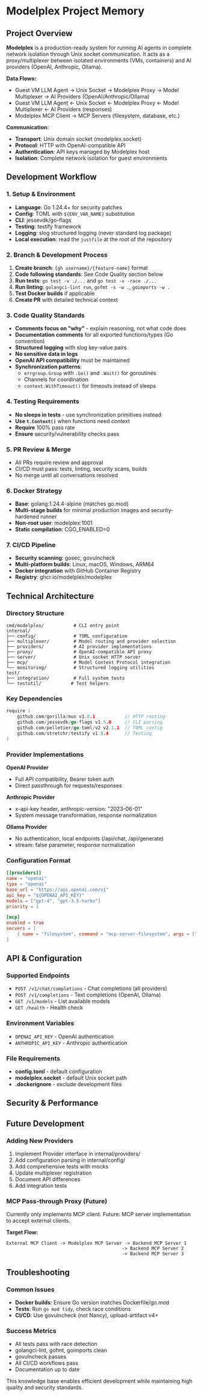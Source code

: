 # Modelplex Project Memory

## Project Overview
**Modelplex** is a production-ready system for running AI agents in complete network isolation through Unix socket communication. It acts as a proxy/multiplexer between isolated environments (VMs, containers) and AI providers (OpenAI, Anthropic, Ollama).

**Data Flows:**
- Guest VM LLM Agent → Unix Socket → Modelplex Proxy → Model Multiplexer → AI Providers (OpenAI/Anthropic/Ollama)
- Guest VM LLM Agent ← Unix Socket ← Modelplex Proxy ← Model Multiplexer ← AI Providers (responses)
- Modelplex MCP Client → MCP Servers (filesystem, database, etc.)

**Communication:**
- **Transport**: Unix domain socket (modelplex.socket)
- **Protocol**: HTTP with OpenAI-compatible API
- **Authentication**: API keys managed by Modelplex host
- **Isolation**: Complete network isolation for guest environments

## Development Workflow

### 1. Setup & Environment
- **Language**: Go 1.24.4+ for security patches
- **Config**: TOML with `${ENV_VAR_NAME}` substitution
- **CLI**: jessevdk/go-flags
- **Testing**: testify framework
- **Logging**: slog structured logging (never standard log package)
- **Local execution**: read the `justfile` at the root of the repository

### 2. Branch & Development Process
1. **Create branch**: `{gh username}/{feature-name}` format
2. **Code following standards**: See Code Quality section below
3. **Run tests**: `go test -v ./...` and `go test -v -race ./...`
4. **Run linting**: `golangci-lint run`, `gofmt -s -w .`, `goimports -w .`
5. **Test Docker builds** if applicable
6. **Create PR** with detailed technical context

### 3. Code Quality Standards
- **Comments focus on "why"** - explain reasoning, not what code does
- **Documentation comments** for all exported functions/types (Go convention)
- **Structured logging** with slog key-value pairs
- **No sensitive data in logs**
- **OpenAI API compatibility** must be maintained
- **Synchronization patterns**:
  - `errgroup.Group` with `.Go()` and `.Wait()` for goroutines
  - Channels for coordination
  - `context.WithTimeout()` for timeouts instead of sleeps

### 4. Testing Requirements
- **No sleeps in tests** - use synchronization primitives instead
- **Use `t.Context()`** when functions need context
- **Require** 100% pass rate
- **Ensure** security/vulnerability checks pass

### 5. PR Review & Merge
- All PRs require review and approval
- CI/CD must pass: tests, linting, security scans, builds
- No merge until all conversations resolved

### 6. Docker Strategy
- **Base**: golang:1.24.4-alpine (matches go.mod)
- **Multi-stage builds** for minimal production images and security-hardened runner
- **Non-root user**: modelplex:1001
- **Static compilation**: CGO_ENABLED=0

### 7. CI/CD Pipeline
- **Security scanning**: gosec, govulncheck
- **Multi-platform builds**: Linux, macOS, Windows, ARM64
- **Docker integration** with GitHub Container Registry
- **Registry**: ghcr.io/modelplex/modelplex

## Technical Architecture

### Directory Structure
```
cmd/modelplex/           # CLI entry point
internal/
├── config/              # TOML configuration
├── multiplexer/         # Model routing and provider selection
├── providers/           # AI provider implementations
├── proxy/               # OpenAI-compatible API proxy
├── server/              # Unix socket HTTP server
├── mcp/                 # Model Context Protocol integration
└── monitoring/          # Structured logging utilities
test/
├── integration/         # Full system tests
└── testutil/           # Test helpers
```

### Key Dependencies
```go
require (
    github.com/gorilla/mux v1.8.1           // HTTP routing
    github.com/jessevdk/go-flags v1.5.0     // CLI parsing
    github.com/pelletier/go-toml/v2 v2.1.1  // TOML config
    github.com/stretchr/testify v1.8.4      // Testing
)
```

### Provider Implementations

**OpenAI Provider**
- Full API compatibility, Bearer token auth
- Direct passthrough for requests/responses

**Anthropic Provider**
- x-api-key header, anthropic-version: "2023-06-01"
- System message transformation, response normalization

**Ollama Provider**
- No authentication, local endpoints (/api/chat, /api/generate)
- stream: false parameter, response normalization

### Configuration Format
```toml
[[providers]]
name = "openai"
type = "openai"
base_url = "https://api.openai.com/v1"
api_key = "${OPENAI_API_KEY}"
models = ["gpt-4", "gpt-3.5-turbo"]
priority = 1

[mcp]
enabled = true
servers = [
    { name = "filesystem", command = "mcp-server-filesystem", args = ["/workspace"] }
]
```

## API & Configuration

### Supported Endpoints
- `POST /v1/chat/completions` - Chat completions (all providers)
- `POST /v1/completions` - Text completions (OpenAI, Ollama)
- `GET /v1/models` - List available models
- `GET /health` - Health check

### Environment Variables
- `OPENAI_API_KEY` - OpenAI authentication
- `ANTHROPIC_API_KEY` - Anthropic authentication

### File Requirements
- **config.toml** - default configuration
- **modelplex.socket** - default Unix socket path
- **.dockerignore** - exclude development files

## Security & Performance

## Future Development

### Adding New Providers
1. Implement Provider interface in internal/providers/
2. Add configuration parsing in internal/config/
3. Add comprehensive tests with mocks
4. Update multiplexer registration
5. Document API differences
6. Add integration tests

### MCP Pass-through Proxy (Future)
Currently only implements MCP client. Future: MCP server implementation to accept external clients.

**Target Flow:**
```
External MCP Client -> Modelplex MCP Server -> Backend MCP Server 1
                                           -> Backend MCP Server 2
                                           -> Backend MCP Server 3
```

## Troubleshooting

### Common Issues
- **Docker builds**: Ensure Go version matches Dockerfile/go.mod
- **Tests**: Run `go mod tidy`, check race conditions
- **CI/CD**: Use govulncheck (not Nancy), upload-artifact v4+

### Success Metrics
- All tests pass with race detection
- golangci-lint, gofmt, goimports clean
- govulncheck passes
- All CI/CD workflows pass
- Documentation up to date

This knowledge base enables efficient development while maintaining high quality and security standards.
